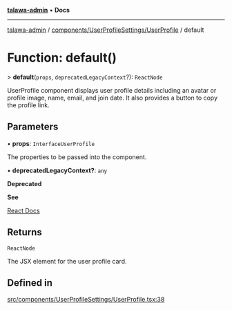 [**talawa-admin**](../../../../README.md) • **Docs**

***

[talawa-admin](../../../../modules.md) / [components/UserProfileSettings/UserProfile](../README.md) / default

# Function: default()

\> **default**(`props`, `deprecatedLegacyContext`?): `ReactNode`

UserProfile component displays user profile details including an avatar or profile image, name, email, and join date.
It also provides a button to copy the profile link.

## Parameters

• **props**: `InterfaceUserProfile`

The properties to be passed into the component.

• **deprecatedLegacyContext?**: `any`

**Deprecated**

**See**

[React Docs](https://legacy.reactjs.org/docs/legacy-context.html#referencing-context-in-lifecycle-methods)

## Returns

`ReactNode`

The JSX element for the user profile card.

## Defined in

[src/components/UserProfileSettings/UserProfile.tsx:38](https://github.com/PalisadoesFoundation/talawa-admin/blob/7496bb3a4c3730e7e3caee73f8bf91c3031e4ae6/src/components/UserProfileSettings/UserProfile.tsx#L38)
